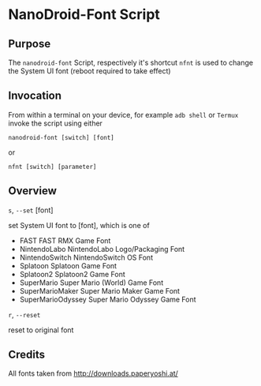 # NanoDroid-Font Script

## Purpose

The `nanodroid-font` Script, respectively it's shortcut `nfnt` is used to change the System UI font (reboot required to take effect)

## Invocation

From within a terminal on your device, for example `adb shell` or `Termux` invoke the script using either

`nanodroid-font [switch] [font]`

or

`nfnt [switch] [parameter]`

## Overview

`s`, `--set` [font]

set System UI font to [font], which is one of

  * FAST			FAST RMX Game Font
  * NintendoLabo		NintendoLabo Logo/Packaging Font
  * NintendoSwitch		NintendoSwitch OS Font
  * Splatoon			Splatoon Game Font
  * Splatoon2			Splatoon2 Game Font
  * SuperMario			Super Mario (World) Game Font
  * SuperMarioMaker		Super Mario Maker Game Font
  * SuperMarioOdyssey		Super Mario Odyssey Game Font

`r`, `--reset`

reset to original font

## Credits

All fonts taken from http://downloads.paperyoshi.at/
